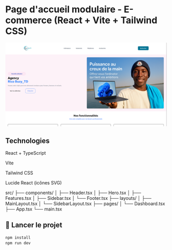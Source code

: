 # Page d'accueil modulaire - E-commerce (React + Vite + Tailwind CSS)
![Capture d'ecran](./src/assets/Mon%20travail.png)

## Technologies
React + TypeScript

Vite

Tailwind CSS

Lucide React (icônes SVG)


src/
├── components/
│   ├── Header.tsx
│   ├── Hero.tsx
│   ├── Features.tsx
│   ├── Sidebar.tsx
│   └── Footer.tsx
├── layouts/
│   ├── MainLayout.tsx
│   └── SidebarLayout.tsx
├── pages/
│   └── Dashboard.tsx
├── App.tsx
└── main.tsx




## 🚀 Lancer le projet

```bash
npm install
npm run dev